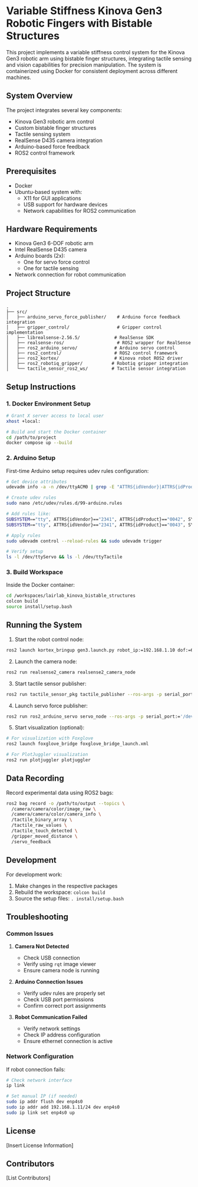 # Variable Stiffness Kinova Gen3 Robotic Fingers with Bistable Structures

This project implements a variable stiffness control system for the Kinova Gen3 robotic arm using bistable finger structures, integrating tactile sensing and vision capabilities for precision manipulation. The system is containerized using Docker for consistent deployment across different machines.

## System Overview

The project integrates several key components:
- Kinova Gen3 robotic arm control
- Custom bistable finger structures
- Tactile sensing system
- RealSense D435 camera integration
- Arduino-based force feedback
- ROS2 control framework

## Prerequisites

- Docker
- Ubuntu-based system with:
  - X11 for GUI applications
  - USB support for hardware devices
  - Network capabilities for ROS2 communication

## Hardware Requirements

- Kinova Gen3 6-DOF robotic arm
- Intel RealSense D435 camera
- Arduino boards (2x):
  - One for servo force control
  - One for tactile sensing
- Network connection for robot communication

## Project Structure

```
.
├── src/
│   ├── arduino_servo_force_publisher/    # Arduino force feedback integration
│   ├── gripper_control/                  # Gripper control implementation
│   ├── librealsense-2.56.5/             # RealSense SDK
│   ├── realsense-ros/                    # ROS2 wrapper for RealSense
│   ├── ros2_arduino_servo/              # Arduino servo control
│   ├── ros2_control/                    # ROS2 control framework
│   ├── ros2_kortex/                     # Kinova robot ROS2 driver
│   ├── ros2_robotiq_gripper/           # Robotiq gripper integration
│   └── tactile_sensor_ros2_ws/         # Tactile sensor integration
```

## Setup Instructions

### 1. Docker Environment Setup

```bash
# Grant X server access to local user
xhost +local:

# Build and start the Docker container
cd /path/to/project
docker compose up --build
```

### 2. Arduino Setup

First-time Arduino setup requires udev rules configuration:

```bash
# Get device attributes
udevadm info -a -n /dev/ttyACM0 | grep -E "ATTRS{idVendor}|ATTRS{idProduct}|ATTRS{serial}"

# Create udev rules
sudo nano /etc/udev/rules.d/99-arduino.rules

# Add rules like:
SUBSYSTEM=="tty", ATTRS{idVendor}=="2341", ATTRS{idProduct}=="0042", SYMLINK+="ttyServo"
SUBSYSTEM=="tty", ATTRS{idVendor}=="2341", ATTRS{idProduct}=="0043", SYMLINK+="ttyTactile"

# Apply rules
sudo udevadm control --reload-rules && sudo udevadm trigger

# Verify setup
ls -l /dev/ttyServo && ls -l /dev/ttyTactile
```

### 3. Build Workspace

Inside the Docker container:

```bash
cd /workspaces/lairlab_kinova_bistable_structures
colcon build
source install/setup.bash
```

## Running the System

1. Start the robot control node:
```bash
ros2 launch kortex_bringup gen3.launch.py robot_ip:=192.168.1.10 dof:=6
```

2. Launch the camera node:
```bash
ros2 run realsense2_camera realsense2_camera_node
```

3. Start tactile sensor publisher:
```bash
ros2 run tactile_sensor_pkg tactile_publisher --ros-args -p serial_port:='/dev/ttyTactile'
```

4. Launch servo force publisher:
```bash
ros2 run ros2_arduino_servo servo_node --ros-args -p serial_port:='/dev/ttyServo'
```

5. Start visualization (optional):
```bash
# For visualization with Foxglove
ros2 launch foxglove_bridge foxglove_bridge_launch.xml

# For PlotJuggler visualization
ros2 run plotjuggler plotjuggler
```

## Data Recording

Record experimental data using ROS2 bags:

```bash
ros2 bag record -o /path/to/output --topics \
  /camera/camera/color/image_raw \
  /camera/camera/color/camera_info \
  /tactile_binary_array \
  /tactile_raw_values \
  /tactile_touch_detected \
  /gripper_moved_distance \
  /servo_feedback
```

## Development

For development work:
1. Make changes in the respective packages
2. Rebuild the workspace: `colcon build`
3. Source the setup files: `. install/setup.bash`

## Troubleshooting

### Common Issues

1. **Camera Not Detected**
   - Check USB connection
   - Verify using `rqt` image viewer
   - Ensure camera node is running

2. **Arduino Connection Issues**
   - Verify udev rules are properly set
   - Check USB port permissions
   - Confirm correct port assignments

3. **Robot Communication Failed**
   - Verify network settings
   - Check IP address configuration
   - Ensure ethernet connection is active

### Network Configuration

If robot connection fails:
```bash
# Check network interface
ip link

# Set manual IP (if needed)
sudo ip addr flush dev enp4s0
sudo ip addr add 192.168.1.11/24 dev enp4s0
sudo ip link set enp4s0 up
```

## License

[Insert License Information]

## Contributors

[List Contributors]